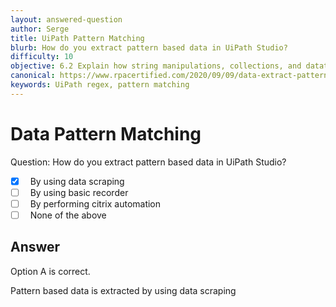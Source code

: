 ```yaml
---
layout: answered-question
author: Serge
title: UiPath Pattern Matching
blurb: How do you extract pattern based data in UiPath Studio?
difficulty: 10
objective: 6.2 Explain how string manipulations, collections, and datatables are used for data manipulation
canonical: https://www.rpacertified.com/2020/09/09/data-extract-pattern-based-data.html
keywords: UiPath regex, pattern matching
---
```


<h1>Data Pattern Matching</h1>

Question:  How do you extract pattern based data in UiPath Studio?

 - [X] &nbsp;  By using data scraping
 - [ ] &nbsp;  By using basic recorder
 - [ ] &nbsp;  By performing citrix automation
 - [ ] &nbsp;  None of the above

## Answer

Option A is correct.

Pattern based data is extracted by using data scraping

